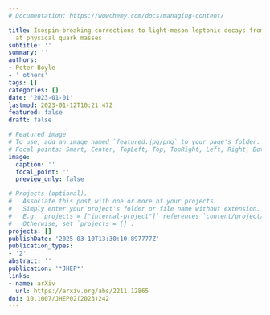 ```yaml
---
# Documentation: https://wowchemy.com/docs/managing-content/

title: Isospin-breaking corrections to light-meson leptonic decays from lattice simulations
  at physical quark masses
subtitle: ''
summary: ''
authors:
- Peter Boyle
- ' others'
tags: []
categories: []
date: '2023-01-01'
lastmod: 2023-01-12T10:21:47Z
featured: false
draft: false

# Featured image
# To use, add an image named `featured.jpg/png` to your page's folder.
# Focal points: Smart, Center, TopLeft, Top, TopRight, Left, Right, BottomLeft, Bottom, BottomRight.
image:
  caption: ''
  focal_point: ''
  preview_only: false

# Projects (optional).
#   Associate this post with one or more of your projects.
#   Simply enter your project's folder or file name without extension.
#   E.g. `projects = ["internal-project"]` references `content/project/deep-learning/index.md`.
#   Otherwise, set `projects = []`.
projects: []
publishDate: '2025-03-10T13:30:10.897777Z'
publication_types:
- '2'
abstract: ''
publication: '*JHEP*'
links:
- name: arXiv
  url: https://arxiv.org/abs/2211.12865
doi: 10.1007/JHEP02(2023)242
---
```

